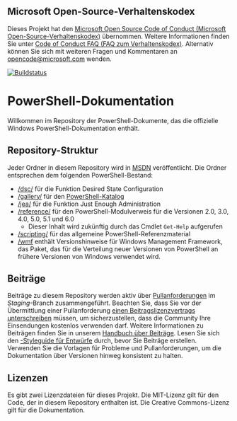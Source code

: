 ## <a name="microsoft-open-source-code-of-conduct"></a>Microsoft Open-Source-Verhaltenskodex

Dieses Projekt hat den [Microsoft Open Source Code of Conduct (Microsoft Open-Source-Verhaltenskodex)](https://opensource.microsoft.com/codeofconduct/) übernommen.
Weitere Informationen finden Sie unter [Code of Conduct FAQ (FAQ zum Verhaltenskodex)](https://opensource.microsoft.com/codeofconduct/faq/). Alternativ können Sie sich mit weiteren Fragen und Kommentaren an [opencode@microsoft.com](mailto:opencode@microsoft.com) wenden.

[![Buildstatus](https://ci.appveyor.com/api/projects/status/onshefxnc4g4pv87/branch/staging?svg=true)](https://ci.appveyor.com/project/PowerShell/powershell-docs/branch/staging)

# <a name="powershell-documentation"></a>PowerShell-Dokumentation

Willkommen im Repository der PowerShell-Dokumente, das die offizielle Windows PowerShell-Dokumentation enthält. 

## <a name="repository-structure"></a>Repository-Struktur
Jeder Ordner in diesem Repository wird in [MSDN](https://msdn.microsoft.com/en-us/powershell) veröffentlicht. Die Ordner entsprechen dem folgenden PowerShell-Bestand:
* [/dsc/](https://msdn.microsoft.com/en-us/powershell/dsc/) für die Funktion Desired State Configuration
* [/gallery/](https://msdn.microsoft.com/powershell/gallery) für den [PowerShell-Katalog](https://www.powershellgallery.com/)
* [/jea/](https://msdn.microsoft.com/powershell/jea/) für die Funktion Just Enough Administration
* [/reference/](https://msdn.microsoft.com/powershell/reference/) für den PowerShell-Modulverweis für die Versionen 2.0, 3.0, 4.0, 5.0, 5.1 und 6.0
  * Dieser Inhalt wird zukünftig durch das Cmdlet `Get-Help` aufgerufen
* [/scripting/](https://msdn.microsoft.com/en-us/powershell/scripting/) für das allgemeine PowerShell-Referenzmaterial
* [/wmf](https://msdn.microsoft.com/en-us/powershell/wmf/readme) enthält Versionshinweise für Windows Management Framework, das Paket, das für die Verteilung neuer Versionen von PowerShell an frühere Versionen von Windows verwendet wird. 



## <a name="contributing"></a>Beiträge

Beiträge zu diesem Repository werden aktiv über [Pullanforderungen](https://help.github.com/articles/using-pull-requests/) im *Staging*-Branch zusammengeführt. Beachten Sie, dass Sie vor der Übermittlung einer Pullanforderung [einen Beitragslizenzvertrags unterschreiben](https://cla.microsoft.com/) müssen, um sicherzustellen, dass die Community Ihre Einsendungen kostenlos verwenden darf.
Weitere Informationen zu Beiträgen finden Sie in unserem [Handbuch über Beiträge](CONTRIBUTING.md).
Lesen Sie sich den [-Styleguide für Entwürfe](./STYLE.md) durch, bevor Sie Beiträge erstellen.
Verwenden Sie die Vorlagen für Probleme und Pullanforderungen, um die Dokumentation über Versionen hinweg konsistent zu halten. 

## <a name="licenses"></a>Lizenzen

Es gibt zwei Lizenzdateien für dieses Projekt. Die MIT-Lizenz gilt für den Code, der in diesem Repository enthalten ist.
Die Creative Commons-Lizenz gilt für die Dokumentation. 
